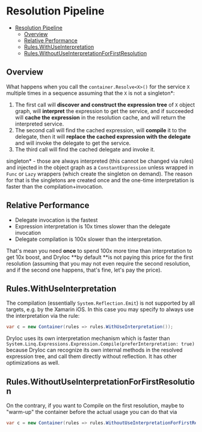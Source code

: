 # Resolution Pipeline

- [Resolution Pipeline](#resolution-pipeline)
  - [Overview](#overview)
  - [Relative Performance](#relative-performance)
  - [Rules.WithUseInterpretation](#ruleswithuseinterpretation)
  - [Rules.WithoutUseInterpretationForFirstResolution](#ruleswithoutuseinterpretationforfirstresolution)


## Overview

What happens when you call the `container.Resolve<X>()` for the service `X` multiple times in a sequence assuming that the `X` is not a singleton*:

1. The first call will **discover and construct the expression tree** of `X` object graph, will **interpret** the expression to get the service, and if succeeded will **cache the expression** in the resolution cache, and will return the interpreted service.
2. The second call will find the cached expression, will **compile** it to the delegate, then it will **replace the cached expression with the delegate** and will invoke the delegate to get the service.
3. The third call will find the cached delegate and invoke it.

singleton* - those are always interpreted (this cannot be changed via rules) and injected in the object graph as a `ConstantExpression` unless wrapped in `Func` or `Lazy` wrappers (which create the singleton on demand). 
The reason for that is the singletons are created once and the one-time interpretation is faster than the compilation+invocation.


## Relative Performance

- Delegate invocation is the fastest
- Expression interpretation is 10x times slower than the delegate invocation
- Delegate compilation is 100x slower than the interpretation.

That's mean you need **once** to spend 100x more time than interpretation to get 10x boost, 
and DryIoc **by default **is not paying this price for the first resolution (assuming that you may not even require the second resolution, and if the second one happens, that's fine, let's pay the price).


## Rules.WithUseInterpretation

The compilation (essentially `System.Reflection.Emit`) is not supported by all targets, e.g. by the Xamarin iOS. In this case you may specify to always use the interpretation via the rule: 

```cs
var c = new Container(rules => rules.WithUseInterpretation());
```

DryIoc uses its own interpretation mechanism which is faster than `System.Linq.Expressions.Expression.Compile(preferInterpretation: true)` because DryIoc can recognize its own internal methods in the resolved expression tree, and call them directly without reflection. It has other optimizations as well.

## Rules.WithoutUseInterpretationForFirstResolution

On the contrary, if you want to Compile on the first resolution, maybe to "warm-up" the container before the actual usage you can do that via 

```cs
var c = new Container(rules => rules.WithoutUseInterpretationForFirstResolution());
```
